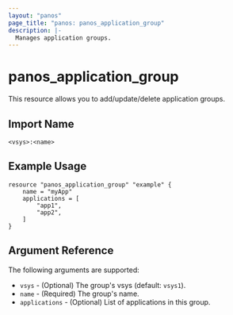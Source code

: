```yaml
---
layout: "panos"
page_title: "panos: panos_application_group"
description: |-
  Manages application groups.
---
```


# panos_application_group

This resource allows you to add/update/delete application groups.


## Import Name

```
<vsys>:<name>
```


## Example Usage

```hcl
resource "panos_application_group" "example" {
    name = "myApp"
    applications = [
        "app1",
        "app2",
    ]
}
```

## Argument Reference

The following arguments are supported:

* `vsys` - (Optional) The group's vsys (default: `vsys1`).
* `name` - (Required) The group's name.
* `applications` - (Optional) List of applications in this group.
